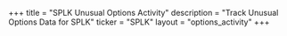 +++
title = "SPLK Unusual Options Activity"
description = "Track Unusual Options Data for SPLK"
ticker = "SPLK"
layout = "options_activity"
+++

